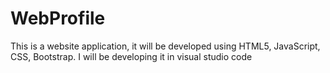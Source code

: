 # WebProfile
This is a website application, it will be developed using HTML5, JavaScript, CSS, Bootstrap. I will be developing it in visual studio code
